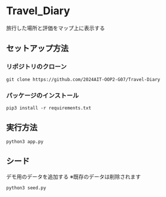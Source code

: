# Travel_Diary
旅行した場所と評価をマップ上に表示する

## セットアップ方法
### リポジトリのクローン
```shell
git clone https://github.com/2024AIT-OOP2-G07/Travel-Diary
```

### パッケージのインストール
```shell
pip3 install -r requirements.txt
```

## 実行方法
```shell
python3 app.py
```

## シード
デモ用のデータを追加する
※既存のデータは削除されます
```shell
python3 seed.py
```
